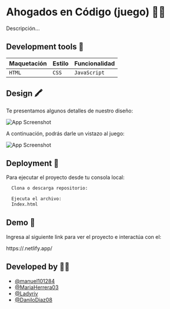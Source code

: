 # Ahogados en Código (juego) 🏴‍☠️
Descripción...

## Development tools 🧰
|  Maquetación  |     Estilo    | Funcionalidad |
|---------------|---------------|---------------|
|`HTML`|`CSS`|`JavaScript`|


## Design 🖍️
Te presentamos algunos detalles de nuestro diseño:

![App Screenshot](https://github.com/manuel101284/WheelOfDoom/blob/main/assets/img/CartaGr%C3%A1fica.png)

A continuación, podrás darle un vistazo al juego:

![App Screenshot](https://github.com/)


## Deployment 📂
Para ejecutar el proyecto desde tu consola local:

```bash
  Clona o descarga repositorio:
```
```bash
  Ejecuta el archivo:
  Index.html
```
## Demo 🔗
Ingresa al siguiente link para ver el proyecto e interactúa con el:

https://.netlify.app/

## Developed by 👩‍💻
- [@manuel101284](https://github.com/manuel101284)
- [@MariaHerrera03](https://github.com/MariaHerrera03)
- [@Ladyriv](https://github.com/Ladyriv)
- [@DaniloDiaz08](https://github.com/DaniloDiaz08)
